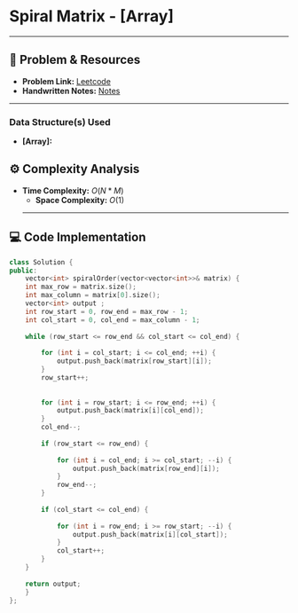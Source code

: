 # Spiral Matrix - [Array]

---

## 🔗 Problem & Resources

* **Problem Link:** [Leetcode](https://leetcode.com/problems/spiral-matrix/)
* **Handwritten Notes:** [Notes](https://github.com/aryan-0102/CPP/blob/main/Arrays/Handwritten/LC_54.jpg)

---


### Data Structure(s) Used

* **[Array]:**



## ⚙️ Complexity Analysis

* **Time Complexity:** $O(N*M)$
    * **Space Complexity:** $O(1)$
    ---

## 💻 Code Implementation




``````cpp
class Solution {
public:
    vector<int> spiralOrder(vector<vector<int>>& matrix) {
    int max_row = matrix.size();
    int max_column = matrix[0].size();
    vector<int> output ;
    int row_start = 0, row_end = max_row - 1;
    int col_start = 0, col_end = max_column - 1;
    
    while (row_start <= row_end && col_start <= col_end) {
        
        for (int i = col_start; i <= col_end; ++i) {
            output.push_back(matrix[row_start][i]);
        }
        row_start++; 
        
        
        for (int i = row_start; i <= row_end; ++i) {
            output.push_back(matrix[i][col_end]);
        }
        col_end--; 
        
        if (row_start <= row_end) {
            
            for (int i = col_end; i >= col_start; --i) {
                output.push_back(matrix[row_end][i]);
            }
            row_end--; 
        }
        
        if (col_start <= col_end) {
            
            for (int i = row_end; i >= row_start; --i) {
                output.push_back(matrix[i][col_start]);
            }
            col_start++; 
        }
    }
    
    return output;
    }
};
